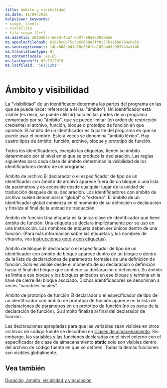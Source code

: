 ```yaml
---
title: Ámbito y visibilidad
ms.date: 11/04/2016
helpviewer_keywords:
- scope, levels
- visibility
- file scope [C++]
ms.assetid: a019eb7c-66ed-46a7-bc9f-89a963930a56
ms.openlocfilehash: 01b2bc8d75c3c65639a3ff0c57b1a368760eba53
ms.sourcegitcommit: f4be868c0d1d78e550fba105d4d3c993743a1f4b
ms.translationtype: HT
ms.contentlocale: es-ES
ms.lasthandoff: 02/12/2019
ms.locfileid: "56151291"
---
```

# <a name="scope-and-visibility"></a>Ámbito y visibilidad

La "visibilidad" de un identificador determina las partes del programa en las que se puede hacer referencia a él (su "ámbito"). Un identificador está visible (es decir, se puede utilizar) solo en las partes de un programa enmarcado por su "ámbito", que se puede limitar (en orden de restricción creciente) al archivo, función, bloque o prototipo de función en que aparece. El ámbito de un identificador es la parte del programa en que se puede usar el nombre. Esto a veces se denomina "ámbito léxico". Hay cuatro tipos de ámbito: función, archivo, bloque y prototipo de función.

Todos los identificadores, excepto las etiquetas, tienen su ámbito determinado por el nivel en el que se produce la declaración. Las reglas siguientes para cada clase de ámbito determinan la visibilidad de los identificadores dentro de un programa:

Ámbito de archivo El declarador o el especificador de tipo de un identificador con ámbito de archivo aparece fuera de un bloque o una lista de parámetros y es accesible desde cualquier lugar de la unidad de traducción después de su declaración. Los identificadores con ámbito de archivo suelen denominarse "global" o "externo". El ámbito de un identificador global comienza en el momento de su definición o declaración y finaliza al final de la unidad de traducción.

Ámbito de función Una etiqueta es la única clase de identificador que tiene ámbito de función. Una etiqueta se declara implícitamente por su uso en una instrucción. Los nombres de etiqueta deben ser únicos dentro de una función. (Para más información sobre las etiquetas y los nombres de etiqueta, vea [Instrucciones goto y con etiquetas](../c-language/goto-and-labeled-statements-c.md)).

Ámbito de bloque El declarador o el especificador de tipo de un identificador con ámbito de bloque aparece dentro de un bloque o dentro de la lista de declaraciones de parámetros formales de una definición de función. Solo es visible desde el momento de su declaración o definición hasta el final del bloque que contiene su declaración o definición. Su ámbito se limita a ese bloque y los bloques anidados en ese bloque y termina en la llave de cierre del bloque asociado. Dichos identificadores se denominan a veces "variables locales".

Ámbito de prototipo de función El declarador o el especificador de tipo de un identificador con ámbito de prototipo de función aparece en la lista de declaraciones de parámetros en un prototipo de función (no es parte de la declaración de función). Su ámbito finaliza al final del declarador de función.

Las declaraciones apropiadas para que las variables sean visibles en otros archivos de código fuente se describen en [Clases de almacenamiento](../c-language/c-storage-classes.md). Sin embargo, las variables y las funciones declaradas en el nivel externo con el especificador de clase de almacenamiento **static** solo son visibles dentro del archivo de código fuente en que se definen. Todas la demás funciones son visibles globalmente.

## <a name="see-also"></a>Vea también

[Duración, ámbito, visibilidad y vinculación](../c-language/lifetime-scope-visibility-and-linkage.md)
